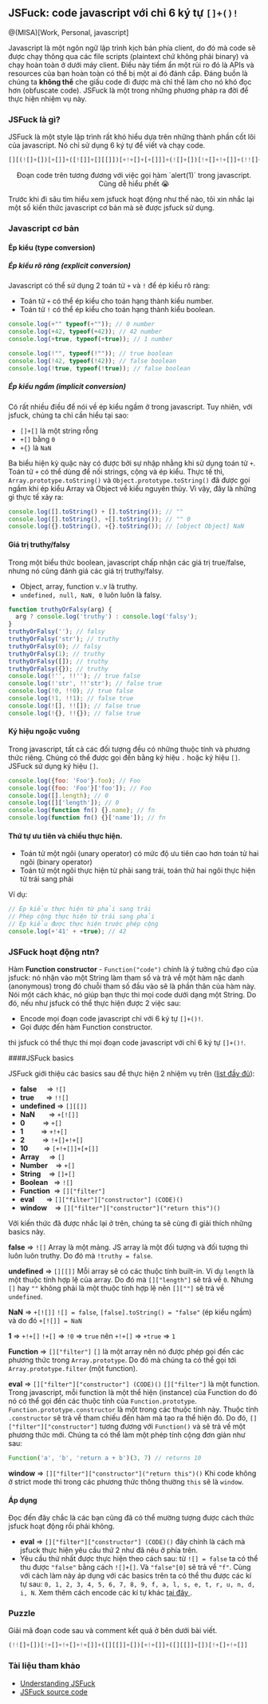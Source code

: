 ## JSFuck: code javascript với chỉ 6 ký tự `[]+()!`
@(MISA)[Work, Personal, javascript]

Javascript là một ngôn ngữ lập trình kịch bản phía client, do đó mà code sẽ được chạy thông qua các file scripts (plaintext chứ không phải binary) và chạy hoàn toàn ở dưới máy client. Điều này tiềm ẩn một rủi ro đó là APIs và resources của bạn hoàn toàn có thể bị một ai đó đánh cắp. Đáng buồn là chúng ta **không thể** che giấu code đi được mà chỉ thể làm cho nó khó đọc hơn (obfuscate code). JSFuck là một trong những phương pháp ra đời để thực hiện nhiệm vụ này.

### JSFuck là gì?
JSFuck là một style lập trình rất khó hiểu dựa trên những thành phần cốt lõi của javascript. Nó chỉ sử dụng 6 ký tự để viết và chạy code.

```javascript
[][(![]+[])[+[]]+([![]]+[][[]])[+!+[]+[+[]]]+(![]+[])[!+[]+!+[]]+(!![]+[])[+[]]+(!![]+[])[!+[]+!+[]+!+[]]+(!![]+[])[+!+[]]][([][(![]+[])[+[]]+([![]]+[][[]])[+!+[]+[+[]]]+(![]+[])[!+[]+!+[]]+(!![]+[])[+[]]+(!![]+[])[!+[]+!+[]+!+[]]+(!![]+[])[+!+[]]]+[])[!+[]+!+[]+!+[]]+(!![]+[][(![]+[])[+[]]+([![]]+[][[]])[+!+[]+[+[]]]+(![]+[])[!+[]+!+[]]+(!![]+[])[+[]]+(!![]+[])[!+[]+!+[]+!+[]]+(!![]+[])[+!+[]]])[+!+[]+[+[]]]+([][[]]+[])[+!+[]]+(![]+[])[!+[]+!+[]+!+[]]+(!![]+[])[+[]]+(!![]+[])[+!+[]]+([][[]]+[])[+[]]+([][(![]+[])[+[]]+([![]]+[][[]])[+!+[]+[+[]]]+(![]+[])[!+[]+!+[]]+(!![]+[])[+[]]+(!![]+[])[!+[]+!+[]+!+[]]+(!![]+[])[+!+[]]]+[])[!+[]+!+[]+!+[]]+(!![]+[])[+[]]+(!![]+[][(![]+[])[+[]]+([![]]+[][[]])[+!+[]+[+[]]]+(![]+[])[!+[]+!+[]]+(!![]+[])[+[]]+(!![]+[])[!+[]+!+[]+!+[]]+(!![]+[])[+!+[]]])[+!+[]+[+[]]]+(!![]+[])[+!+[]]]((![]+[])[+!+[]]+(![]+[])[!+[]+!+[]]+(!![]+[])[!+[]+!+[]+!+[]]+(!![]+[])[+!+[]]+(!![]+[])[+[]]+(![]+[][(![]+[])[+[]]+([![]]+[][[]])[+!+[]+[+[]]]+(![]+[])[!+[]+!+[]]+(!![]+[])[+[]]+(!![]+[])[!+[]+!+[]+!+[]]+(!![]+[])[+!+[]]])[!+[]+!+[]+[+[]]]+[+!+[]]+(!![]+[][(![]+[])[+[]]+([![]]+[][[]])[+!+[]+[+[]]]+(![]+[])[!+[]+!+[]]+(!![]+[])[+[]]+(!![]+[])[!+[]+!+[]+!+[]]+(!![]+[])[+!+[]]])[!+[]+!+[]+[+[]]])()
```
<center>Đoạn code trên tương đương với việc gọi hàm `alert(1)` trong javascript. Cũng dễ hiểu phết 😭</center>

Trước khi đi sâu tìm hiểu xem jsfuck hoạt động như thế nào, tôi xin nhắc lại một số kiến thức javascript cơ bản mà sẽ được jsfuck sử dụng.
### Javascript cơ bản
#### Ép kiểu (type conversion)
##### Ép kiểu rõ ràng (explicit conversion)
Javascript có thể sử dụng 2 toán tử `+` và `!` để ép kiểu rõ ràng:
* Toán tử `+` có thể ép kiểu cho toán hạng thành kiểu number.
* Toán tử `!` có thể ép kiểu cho toán hạng thành kiểu boolean.
```javascript
console.log(+"" typeof(+"")); // 0 number
console.log(+42, typeof(+42)); // 42 number
console.log(+true, typeof(+true)); // 1 number

console.log(!"", typeof(!"")); // true boolean
console.log(!42, typeof(!42)); // false boolean
console.log(!true, typeof(!true)); // false boolean
```
##### Ép kiểu ngầm (implicit conversion)
Có rất nhiều điều để nói về ép kiểu ngầm ở trong javascript. Tuy nhiên, với jsfuck, chúng ta chỉ cần hiểu tại sao:
* `[]+[]` là một string rỗng
* `+[]` bằng `0`
* `+{}` là `NaN`

Ba biểu hiện kỳ quặc này có được bởi sự nhập nhằng khi sử dụng toán tử `+`. Toán tử `+` có thể dùng để nối strings, cộng và ép kiểu.
Thực tế thì, `Array.prototype.toString()` và `Object.prototype.toString()` đã được gọi ngầm khi ép kiểu Array và Object về kiểu nguyên thủy. Vì vậy, đây là những gì thực tế xảy ra:
```javascript
console.log([].toString() + [].toString()); // ""
console.log([].toString(), +[].toString()); // "" 0
console.log({}.toString(), +{}.toString()); // [object Object] NaN
```
#### Giá trị truthy/falsy
Trong một biểu thức boolean, javascript chấp nhận các giá trị true/false, nhưng nó cũng đánh giá các giá trị truthy/falsy.
* Object, array, function v..v là truthy.
* `undefined, null, NaN, 0` luôn luôn là falsy.

```javascript
function truthyOrFalsy(arg) {
  arg ? console.log('truthy') : console.log('falsy');
}
truthyOrFalsy(''); // falsy
truthyOrFalsy('str'); // truthy
truthyOrFalsy(0); // falsy
truthyOrFalsy(1); // truthy
truthyOrFalsy([]); // truthy
truthyOrFalsy({}); // truthy
console.log(!'', !!''); // true false
console.log(!'str', !!'str'); // false true
console.log(!0, !!0); // true false
console.log(!1, !!1); // false true
console.log(![], !![]); // false true
console.log(!{}, !!{}); // false true
```
#### Ký hiệu ngoặc vuông
Trong javascript, tất cả các đối tượng đều có những thuộc tính và phương thức riêng. Chúng có thể được gọi đến bằng ký hiệu `.` hoặc ký hiệu `[]`. JSFuck sử dụng ký hiệu `[]`.
```javascript
console.log({foo: 'Foo'}.foo); // Foo
console.log({foo: 'Foo'}['foo']); // Foo
console.log([].length); // 0
console.log([]['length']); // 0
console.log(function fn() {}.name); // fn
console.log(function fn() {}['name']); // fn
```
#### Thứ tự ưu tiên và chiều thực hiện.
* Toán tử một ngôi (unary operator) có mức độ ưu tiên cao hơn toán tử hai ngôi (binary operator)
* Toán tử một ngôi thực hiện từ phải sang trái, toán thử hai ngôi thực hiện từ trái sang phải

Ví dụ:
```javascript
// Ép kiểu thực hiện từ phải sang trái
// Phép cộng thực hiện từ trái sang phải
// Ép kiểu được thực hiện trước phép cộng
console.log(+'41' + +true); // 42
```


### JSFuck hoạt động ntn?
Hàm **Function constructor** - `Function("code")` chính là ý tưởng chủ đạo của jsfuck: nó nhận vào một String làm tham số và trả về một hàm nặc danh (anonymous) trong đó chuỗi tham số đầu vào sẽ là phần thân của hàm này. Nói một cách khác, nó giúp bạn thực thi mọi code dưới dạng một String. Do đó, nếu như jsfuck có thể thực hiện được 2 việc sau:
* Encode mọi đoạn code javascript chỉ với 6 ký tự `[]+()!`.
* Gọi được đến hàm Function constructor.

thì jsfuck có thể thực thi mọi đoạn code javascript với chỉ 6 ký tự `[]+()!`.

####JSFuck basics

JSFuck giới thiệu các basics sau để thực hiện 2 nhiệm vụ trên ([list đầy đủ](https://github.com/aemkei/jsfuck/blob/master/jsfuck.js)):
* **false**&nbsp;&nbsp;&nbsp;&nbsp;&nbsp;=> `![]`
* **true**&nbsp;&nbsp;&nbsp;&nbsp;&nbsp;&nbsp;=> `!![]`
* **undefined** => `[][[]]`
* **NaN**&nbsp;&nbsp;&nbsp;&nbsp;&nbsp;&nbsp;&nbsp;=> `+[![]]`
* **0**&nbsp;&nbsp;&nbsp;&nbsp;&nbsp;&nbsp;&nbsp;&nbsp;&nbsp;=> `+[]`
* **1**&nbsp;&nbsp;&nbsp;&nbsp;&nbsp;&nbsp;&nbsp;&nbsp;&nbsp;=> `+!+[]`
* **2**&nbsp;&nbsp;&nbsp;&nbsp;&nbsp;&nbsp;&nbsp;&nbsp;&nbsp;=> `!+[]+!+[]`
* **10**&nbsp;&nbsp;&nbsp;&nbsp;&nbsp;&nbsp;&nbsp;&nbsp;=> `[+!+[]]+[+[]]`
* **Array**&nbsp;&nbsp;&nbsp;&nbsp;&nbsp;=> `[]`
* **Number**&nbsp;&nbsp;&nbsp;&nbsp;=> `+[]`
* **String**&nbsp;&nbsp;&nbsp;&nbsp;=> `[]+[]`
* **Boolean**&nbsp;&nbsp;&nbsp;=> `![]`
* **Function**&nbsp;&nbsp;=> `[]["filter"]`
* **eval**&nbsp;&nbsp;&nbsp;&nbsp;&nbsp;&nbsp;=> `[]["filter"]["constructor"] (CODE)()`
* **window**&nbsp;&nbsp;&nbsp;&nbsp;=> `[]["filter"]["constructor"]("return this")()`

Với kiến thức đã được nhắc lại ở trên, chúng ta sẽ cùng đi giải thích những basics này.

**false** => `![]`
Array là một mảng. JS array là một đối tượng và đối tượng thì luôn luôn truthy. Do đó mà `!truthy = false`.

**undefined** => `[][[]]`
Mỗi array sẽ có các thuộc tính built-in. Ví dụ `length` là một thuộc tính hợp lệ của array. Do đó mà `[]["length"]` sẽ trả về `0`. Nhưng `[]` hay `""` không phải là một thuộc tính hợp lệ nên `[][""]` sẽ trả về `undefined`.

**NaN** => `+[![]]`
`![] = false`, `[false].toString() = "false"`  (ép kiểu ngầm) và do đó `+[![]] = NaN`

**1** => `+!+[]`
`!+[]` => `!0` => `true` nên `+!+[]` => `+true` => `1`

**Function** => `[]["filter"]`
`[]` là một array nên nó được phép gọi đến các phương thức trong `Array.prototype`. Do đó mà chúng ta có thể gọi tới `Array.prototype.filter` (một function).

**eval** => `[]["filter"]["constructor"] (CODE)()`
`[]["filter"]` là một function. Trong javascript, mỗi function là một thể hiện (instance) của Function do đó nó có thể gọi đến các thuộc tính của `Function.prototype`. `Function.prototype.constructor` là một trong các thuộc tính này. Thuộc tính `.constructor` sẽ trả về tham chiếu đến hàm mà tạo ra thể hiện đó. Do đó, `[]["filter"]["constructor"]` tương đương với `Function()` và sẽ trả về một phương thức mới. Chúng ta có thể làm một phép tính cộng đơn giản như sau:
```javascript
Function('a', 'b', 'return a + b')(3, 7) // returns 10
```
**window** => `[]["filter"]["constructor"]("return this")()`
Khi code không ở strict mode thì trong các phương thức thông thường `this` sẽ là `window`.

#### Áp dụng
Đọc đến đây chắc là các bạn cũng đã có thể mường tượng được cách thức jsfuck hoạt động rồi phải không.
* **eval** => `[]["filter"]["constructor"] (CODE)()` đây chính là cách mà jsfuck thực hiện yêu cầu thứ 2 như đã nêu ở phía trên.
* Yêu cầu thứ nhất được thực hiện theo cách sau: từ `![] = false` ta có thể thu được `"false"` bằng cách `![]+[]`. Và `"false"[0]` sẽ trả về `"f"`. Cùng với cách làm này áp dụng với các basics trên ta có thể thu được các kí tự sau: `0, 1, 2, 3, 4, 5, 6, 7, 8, 9, f, a, l, s, e, t, r, u, n, d, i, N`. Xem thêm cách encode các kí tự khác <a href="https://github.com/aemkei/jsfuck"> tại đây </a>.


### Puzzle
Giải mã đoạn code sau và comment kết quả ở bên dưới bài viết.
```javascript
(!![]+[])[!+[]+!+[]+!+[]]+([][[]]+[])[+!+[]]+([][[]]+[])[!+[]+!+[]]
```
### Tài liệu tham khảo
* [Understanding JSFuck](https://badacadabra.github.io/Understanding-JSFuck/)
* [JSFuck source code](https://github.com/aemkei/jsfuck)
